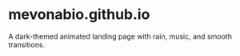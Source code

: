 # mevonabio.github.io
A dark-themed animated landing page with rain, music, and smooth transitions.
